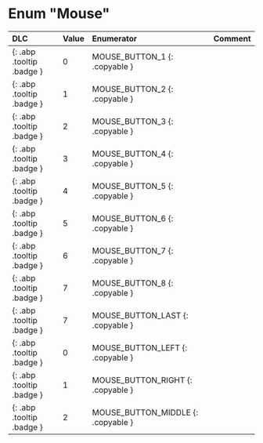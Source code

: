 # Enum "Mouse"
|DLC|Value|Enumerator|Comment|
|:--|:--|:--|:--|
|[ ](#){: .abp .tooltip .badge }|0 |MOUSE_BUTTON_1 {: .copyable } |  | 
|[ ](#){: .abp .tooltip .badge }|1 |MOUSE_BUTTON_2 {: .copyable } |  | 
|[ ](#){: .abp .tooltip .badge }|2 |MOUSE_BUTTON_3 {: .copyable } |  | 
|[ ](#){: .abp .tooltip .badge }|3 |MOUSE_BUTTON_4 {: .copyable } |  | 
|[ ](#){: .abp .tooltip .badge }|4 |MOUSE_BUTTON_5 {: .copyable } |  | 
|[ ](#){: .abp .tooltip .badge }|5 |MOUSE_BUTTON_6 {: .copyable } |  | 
|[ ](#){: .abp .tooltip .badge }|6 |MOUSE_BUTTON_7 {: .copyable } |  | 
|[ ](#){: .abp .tooltip .badge }|7 |MOUSE_BUTTON_8 {: .copyable } |  | 
|[ ](#){: .abp .tooltip .badge }|7 |MOUSE_BUTTON_LAST {: .copyable } |  | 
|[ ](#){: .abp .tooltip .badge }|0 |MOUSE_BUTTON_LEFT {: .copyable } |  | 
|[ ](#){: .abp .tooltip .badge }|1 |MOUSE_BUTTON_RIGHT {: .copyable } |  | 
|[ ](#){: .abp .tooltip .badge }|2 |MOUSE_BUTTON_MIDDLE {: .copyable } |  | 